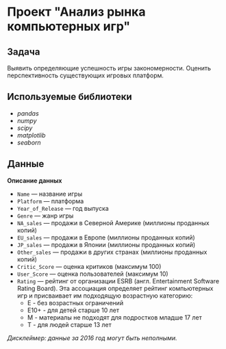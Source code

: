 # Проект "Анализ рынка компьютерных игр"

## Задача

Выявить определяющие успешность игры закономерности. Оценить перспективность существующих игровых платформ.  

## Используемые библиотеки
- *pandas*
- *numpy*
- *scipy*
- *matplotlib*
- *seaborn*

## Данные

**Описание данных**

- `Name` — название игры
- `Platform` — платформа
- `Year_of_Release` — год выпуска
- `Genre` — жанр игры
- `NA_sales` — продажи в Северной Америке (миллионы проданных копий)
- `EU_sales` — продажи в Европе (миллионы проданных копий)
- `JP_sales` — продажи в Японии (миллионы проданных копий)
- `Other_sales` — продажи в других странах (миллионы проданных копий)
- `Critic_Score` — оценка критиков (максимум 100)
- `User_Score` — оценка пользователей (максимум 10)
- `Rating` — рейтинг от организации ESRB (англ. Entertainment Software Rating Board). Эта ассоциация определяет рейтинг компьютерных игр и присваивает им подходящую возрастную категорию:
    - Е - без возрастных ограничений
    - Е10+ - для детей старше 10 лет
    - М - материалы не подходят для подростков младше 17 лет
    - Т - для людей старше 13 лет

*Дисклеймер: данные за 2016 год могут быть неполными.*